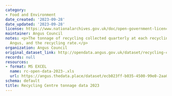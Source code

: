 ```yaml
---
category:
- Food and Environment
date_created: '2023-09-28'
date_updated: '2023-09-28'
license: https://www.nationalarchives.gov.uk/doc/open-government-licence/version/3/
maintainer: Angus Council
notes: <p>The tonnage of recycling collected quarterly at each recycling centre in
  Angus, and the recycling rate.</p>
organization: Angus Council
original_dataset_link: http://opendata.angus.gov.uk/dataset/recycling-centre-tonnage-data-2023
records: null
resources:
- format: MS EXCEL
  name: rc-open-data-2023-.xls
  url: https://angus.thedata.place/dataset/ecb023ff-b035-4500-99e0-2aa074d23500/resource/ec0f2257-36bf-4ee8-8075-ca706879e872/download/rc-open-data-2023-.xls
schema: default
title: Recycling Centre tonnage data 2023
---
```

